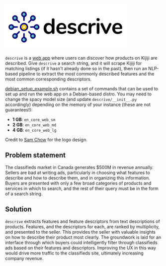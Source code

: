 # ![descrive](web/static/img/DescriveFullLogo.png)
`descrive` is a [web app](http://liblo.ng/descrive) where users can discover how products on Kijiji are described. Give `descrive` a search string, and it will scrape Kijiji for matching listings (if it hasn't already done so in the past), then run an NLP-based pipeline to extract the most commonly described features and the most common corresponding descriptors.

[debian_setup_example.sh](debian_setup_example.sh) contains a set of commands that can be used to set up and run the web app on a Debian-based distro.
You may need to change the spacy model size (and update `descrive/__init__.py` accordingly) depending on the memory of your instance (these are not guarantees!):

* **1 GB**: `en_core_web_sm`
* **2 GB**: `en_core_web_md`
* **4 GB**: `en_core_web_lg`

Credit to [Sam Chow](https://www.linkedin.com/in/chowsam/) for the logo design.

## Problem statement

The classifieds market in Canada generates $500M in revenue annually. Sellers are bad at writing ads, particularly in choosing what features to describe and how to describe them, and in organizing this information. Buyers are presented with only a few broad categories of products and services in which to search, and the rest of their query must be in the form of a search string.

## Solution

`descrive` extracts features and feature descriptors from text descriptions of products. Features, and the descriptors for each, are ranked by multiplicity, and presented to the seller. This provides the seller with valuable insights on how to describe their product most clearly. The groundwork is laid for an interface through which buyers could intelligently filter through classifieds ads based on their features and descriptors. Improving the UX in this way would drive more traffic to the classifieds site, ultimately increasing company revenue.
